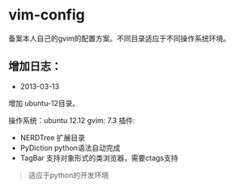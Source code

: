 vim-config
==========

备案本人自己的gvim的配置方案。不同目录适应于不同操作系统环境。


增加日志：
---------

* 2013-03-13

增加 ubuntu-12目录。

操作系统：ubuntu 12.12
gvim: 7.3
  插件:
  * NERDTree    扩展目录
  * PyDiction   python语法自动完成
  * TagBar      支持对象形式的类浏览器，需要ctags支持

> 适应于python的开发环境
